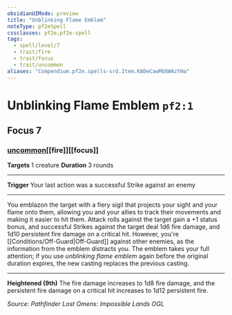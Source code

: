 ```yaml
---
obsidianUIMode: preview
title: "Unblinking Flame Emblem"
noteType: pf2eSpell
cssclasses: pf2e,pf2e-spell
tags:
  - spell/level/7
  - trait/fire
  - trait/focus
  - trait/uncommon
aliases: "Compendium.pf2e.spells-srd.Item.KADeCawMG6WAzYHa" 
---
```

# Unblinking Flame Emblem  `pf2:1`  
## Focus 7
### [uncommon](uncommon "Uncommon Rarity Trait")[[fire]][[focus]]

**Targets** 1 creature
**Duration** 3 rounds
* * * 
**Trigger** Your last action was a successful Strike against an enemy

* * *

You emblazon the target with a fiery sigil that projects your sight and your flame onto them, allowing you and your allies to track their movements and making it easier to hit them. Attack rolls against the target gain a +1 status bonus, and successful Strikes against the target deal 1d6 fire damage, and 1d10 persistent fire damage on a critical hit. However, you're [[Conditions/Off-Guard|Off-Guard]] against other enemies, as the information from the emblem distracts you. The emblem takes your full attention; if you use _unblinking flame emblem_ again before the original duration expires, the new casting replaces the previous casting.

* * *

**Heightened (9th)** The fire damage increases to 1d8 fire damage, and the persistent fire damage on a critical hit increases to 1d12 persistent fire.

*Source: Pathfinder Lost Omens: Impossible Lands*
*OGL*